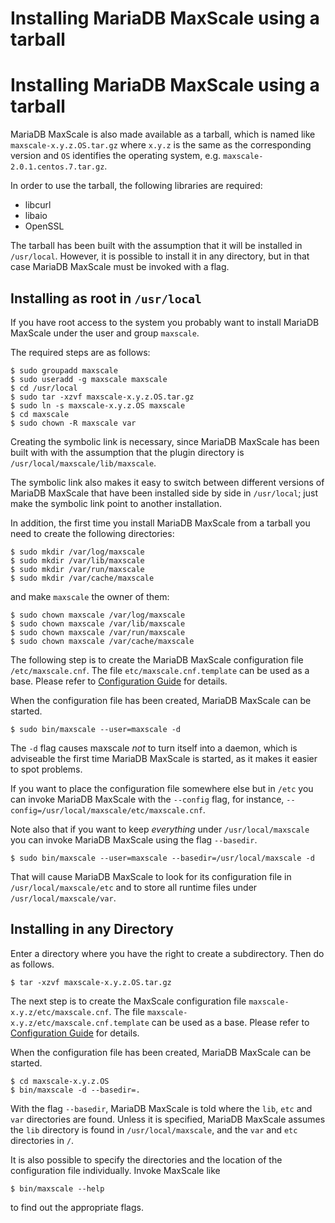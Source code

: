 
# Installing MariaDB MaxScale using a tarball

# Installing MariaDB MaxScale using a tarball


MariaDB MaxScale is also made available as a tarball, which is named like `maxscale-x.y.z.OS.tar.gz` where `x.y.z` is the same as the corresponding version and `OS` identifies the operating system, e.g. `maxscale-2.0.1.centos.7.tar.gz`.


In order to use the tarball, the following libraries are required:


* libcurl
* libaio
* OpenSSL


The tarball has been built with the assumption that it will be installed in `/usr/local`. However, it is possible to install it in any directory, but in that case MariaDB MaxScale must be invoked with a flag.


## Installing as root in `/usr/local`


If you have root access to the system you probably want to install MariaDB MaxScale under the user and group `maxscale`.


The required steps are as follows:


```
$ sudo groupadd maxscale
$ sudo useradd -g maxscale maxscale
$ cd /usr/local
$ sudo tar -xzvf maxscale-x.y.z.OS.tar.gz
$ sudo ln -s maxscale-x.y.z.OS maxscale
$ cd maxscale
$ sudo chown -R maxscale var
```


Creating the symbolic link is necessary, since MariaDB MaxScale has been built with with the assumption that the plugin directory is `/usr/local/maxscale/lib/maxscale`.


The symbolic link also makes it easy to switch between different versions of MariaDB MaxScale that have been installed side by side in `/usr/local`; just make the symbolic link point to another installation.


In addition, the first time you install MariaDB MaxScale from a tarball you need to create the following directories:


```
$ sudo mkdir /var/log/maxscale
$ sudo mkdir /var/lib/maxscale
$ sudo mkdir /var/run/maxscale
$ sudo mkdir /var/cache/maxscale
```


and make `maxscale` the owner of them:


```
$ sudo chown maxscale /var/log/maxscale
$ sudo chown maxscale /var/lib/maxscale
$ sudo chown maxscale /var/run/maxscale
$ sudo chown maxscale /var/cache/maxscale
```


The following step is to create the MariaDB MaxScale configuration file `/etc/maxscale.cnf`. The file `etc/maxscale.cnf.template` can be used as a base. Please refer to [Configuration Guide](maxscale-configuration-usage-scenarios.md) for details.


When the configuration file has been created, MariaDB MaxScale can be started.


```
$ sudo bin/maxscale --user=maxscale -d
```


The `-d` flag causes maxscale *not* to turn itself into a daemon, which is adviseable the first time MariaDB MaxScale is started, as it makes it easier to spot problems.


If you want to place the configuration file somewhere else but in `/etc` you can invoke MariaDB MaxScale with the `--config` flag, for instance, `--config=/usr/local/maxscale/etc/maxscale.cnf`.


Note also that if you want to keep *everything* under `/usr/local/maxscale` you can invoke MariaDB MaxScale using the flag `--basedir`.


```
$ sudo bin/maxscale --user=maxscale --basedir=/usr/local/maxscale -d
```


That will cause MariaDB MaxScale to look for its configuration file in `/usr/local/maxscale/etc` and to store all runtime files under `/usr/local/maxscale/var`.


## Installing in any Directory


Enter a directory where you have the right to create a subdirectory. Then do as follows.


```
$ tar -xzvf maxscale-x.y.z.OS.tar.gz
```


The next step is to create the MaxScale configuration file `maxscale-x.y.z/etc/maxscale.cnf`. The file `maxscale-x.y.z/etc/maxscale.cnf.template` can be used as a base. Please refer to [Configuration Guide](maxscale-configuration-usage-scenarios.md) for details.


When the configuration file has been created, MariaDB MaxScale can be started.


```
$ cd maxscale-x.y.z.OS
$ bin/maxscale -d --basedir=.
```


With the flag `--basedir`, MariaDB MaxScale is told where the `lib`, `etc` and `var` directories are found. Unless it is specified, MariaDB MaxScale assumes the `lib` directory is found in `/usr/local/maxscale`, and the `var` and `etc` directories in `/`.


It is also possible to specify the directories and the location of the configuration file individually. Invoke MaxScale like


```
$ bin/maxscale --help
```


to find out the appropriate flags.
